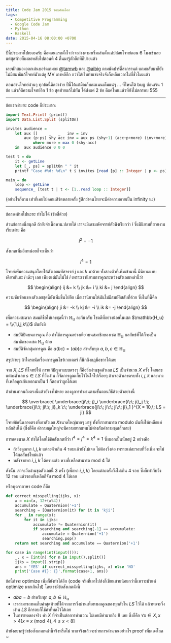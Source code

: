 ```yaml
---
title: Code Jam 2015 รอบคัดเลือก
tags:
  - Competitive Programming
  - Google Code Jam
  - Python
  - Haskell
date: 2015-04-16 08:00:00 +0700
---
```


ปีนี้ประมาทไปเยอะครับ คือตอนแรกตั้งใจว่าจะถ่างตามาเริ่มเล่นตั้งแต่ปล่อยโจทย์ตอน 6 โมงเช้าเลย แต่สุดท้ายก็เผลอหลับไปตอนตี 4 ตื่นมารู้ตัวอีกทีก็บ่ายแล้ว

เลยพักสมองออกเล่นบอร์ดเกมกะ [@tamwb][] และ [@aibig][] ตามนัดปาร์ตี้สงกรานต์ แถมกลับมาก็ยังไม่มีสมาธิแก้โจทย์มัวแต่ดู MV เกาหลีอีก กว่าได้เริ่มทำแข่งจริงจังก็เหลือเวลาไม่กี่ชั่วโมงแล้ว

ตอนอ่านโจทย์ผ่านๆ ทุกข้อนี่คิดว่าง่าย ปีนี้ได้แก้มือเก็บคะแนนเต็มแน่ๆ ... ที่ไหนได้ bug ซ่อนเร้น 1 ข้อ แล้วก็ตีความโจทย์อีก 1 ข้อ สุดท้ายแก้ไม่ทัน ได้ส่งแค่ 2 ข้อ ดีแค่ไหนแล้วที่ยังไม่ตกรอบ 555

---

ข้อแรกง่ายฮะ code ก็ประมาณ

``` haskell
import Text.Printf (printf)
import Data.List.Split (splitOn)

invites audience =
    let aux []     _   _   inv = inv
        aux (p:ps) shy acc inv = aux ps (shy+1) (acc+p+more) (inv+more)
            where more = max 0 (shy-acc)
    in  aux audience 0 0 0

test t = do
    it <- getLine
    let [_, ps] = splitOn " " it
    printf "Case #%d: %d\n" t $ invites [read [p] :: Integer | p <- ps]

main = do
    loop <- getLine
    sequence_ [test t | t <- [1..read loop :: Integer]]
```

(อย่างไรก็ตาม เท่าที่เคยไปคอนเสิร์ตหลายครั้ง
รู้สึกว่าคนไทยจะมีค่าความอายเป็น infinity นะ)

---

ข้อสองข้ามไปนะฮะ ทำไม่ได้ (ข้อสี่ด้วย)

ส่วนข้อสามนี่สนุกดี ถ้ายังจำเนื้อหาม.ปลายได้ เราจะมีเลขมหัศจรรย์ตัวนึงเรียกว่า $i$ ซึ่งมีนิยามที่สวยงามเรียบง่าย คือ

$$
  i^2 = -1
$$

สังเกตเพิ่มอีกหน่อยก็จะเห็นว่า

$$
  i^4 = 1
$$

โจทย์เพิ่มความสนุกโดยให้ตัวเลขมหัศจรรย์ $j$ และ $k$ มาด้วย ทั้งสองตัวที่เพิ่มเข้ามานี้ มีนิยามแบบเดียวกันกะ $i$ เด๊ะๆ เลย เพียงแต่มันไม่ใช่ $i$ เพราะเรานิยามการคูณระหว่างตัวเลขเหล่านี้ว่า

$$ \begin{align}
  ij &= k \\
  jk &= i \\
  ki &= j
\end{align} $$

ความซับซ้อนของตัวเลขชุดนี้ยังเพิ่มขึ้นไปอีก เมื่อเรานิยามให้มันไม่มีสมบัติสลับที่ด้วย ซึ่งในที่นี้คือ

$$ \begin{align}
  ji &= -k \\
  kj &= -i \\
  ik &= -j
\end{align} $$

เพื่อความสะดวก สมมติชื่อให้เลขชุดนี้ว่า $\mathbb{H_u}$ ละกันครับ โชคดีที่อย่างน้อยในเซต $\mathbb{H_u} = \\{1,i,j,k\\}$ มันยังมี

- สมบัติปิดบนการคูณ คือ ถ้าใช้การคูณอย่างเดียวบนสมาชิกของเซต $\mathbb{H_u}$ ผลลัพธ์ที่ได้ก็จะเป็นสมาชิกของเซต $\mathbb{H_u}$ ด้วย
- สมบัติจัดกลุ่มการคูณ คือ $a(bc) = (ab)c$ สำหรับทุก $a,b,c \in \mathbb{H_u}$

สรุปง่ายๆ ถ้าใครถนัดเรื่องการคูณไขว้เวกเตอร์ ก็นึกถึงกฎมือขวาได้เลย

จาก $X,LS$ ที่โจทย์ให้ การแก้ปัญหาแบบตรงๆ ก็คือวิ่งผ่านชุดตัวเลข $LS$ เป็นจำนวน $X$ ครั้ง โดยเลขแต่ละตัวเลข $s \in LS$ ที่วิ่งผ่าน ก็จัดการคูณเก็บไว้ในใจไปเรื่อยๆ ถ้าเจอตัวเลขครบทั้ง $i,j,k$ และหางที่เหลือคูณกันออกมาเป็น $1$ ก็ตอบว่าถูกได้เลย

ถ้าอ่านมาจนถึงตรงนี้แล้วยังงงไม่หาย
ลองดูการทำงานตามขั้นตอนวิธีด้วยตัวอย่างนี้

$$
  \overbrace{
    \underbrace{ji\:\; j}_i
    \underbrace{i\:\; ji}_j
    \:\;
    \underbrace{ji\:\; ji\:\; ji}_k
    \:\;
    \underbrace{ji\:\; ji\:\; ji\:\; ji}_1
  }^{X = 10,\; LS = ji}
$$

โจทย์ข้อนี้ฉลาดตรงที่เอาตัวเลข $X$ขนาดใหญ่มากๆ มาขู่ ทั้งที่เราสามารถ modulo มันทิ้งให้เหลือแค่หลักสิบได้ (ซึ่งก็คือ คำถามชุดใหญ่จะมีความยากแทบไม่ต่างกับคำถามชุดเล็กเลย)

การลดขนาด $X$ ทำได้โดยใช้ข้อสังเกตที่ว่า $i^4 = j^4 = k^4 = 1$ ซึ่งบอกเป็นนัยอยู่ 2 อย่างคือ

- ถ้าวิ่งคูณหา $i,j,k$ แต่ละตัวเกิน 4 รอบแล้วยังไม่เจอ ไม่ต้องวิ่งต่อ เพราะแต่ละรอบที่วิ่งเพิ่ม จะไม่ได้ผลลัพธ์ใหม่แล้ว
- หลังจากหา $i,j,k$ ได้ครบแล้ว หางที่เหลือสามารถ mod 4 ได้

ดังนั้น เราจะวิ่งผ่านชุดตัวเลขนี้ 3 ครั้ง (เพื่อหา $i,j,k$) โดยแต่ละครั้งวิ่งไม่เกิน 4 รอบ ซึ่งก็เท่ากับวิ่ง 12 รอบ แล้วรอบที่เหลือก็จับ mod 4 ได้เลย

หรือพูดจาภาษา code ก็คือ

``` python
def correct_misspelling(ijks, x):
    x = min(x, 12+(x%4))
    accumulate = Quaternion('+1')
    searching = [Quaternion(it) for it in 'kji']
    for _ in range(x):
        for it in ijks:
            accumulate *= Quaternion(it)
            if searching and searching[-1] == accumulate:
                accumulate = Quaternion('+1')
                searching.pop()
    return not searching and accumulate == Quaternion('+1')

for case in range(int(input())):
    _, x = [int(n) for n in input().split()]
    ijks = input().strip()
    ans = 'YES' if correct_misspelling(ijks, x) else 'NO'
    print('Case #{}: {}'.format(case+1, ans))
```

ข้อนี้ถ้าจะ optimize เพิ่มก็ยังทำได้อีก (code จริงที่เอาไปส่งก็เขียนสวยน้อยกว่านี้เพราะมัวแต่ optimize มากเกินไป) โดยเรามีข้อสังเกตดังนี้

- $aba = b$ สำหรับทุก $a,b \in \mathbb{H_u}$
- เราสามารถทดเก็บค่าสุดท้ายที่ได้จากการวิ่งผ่านเพื่อหาผลคูณของทุกตัวใน $LS$ ไว้ได้ แล้วพอจะวิ่งผ่าน $LS$ อีกรอบก็ใช้ค่าที่ทดไว้ได้เลย
- ในการทดลองจริง ค่า $X$ ที่จำเป็นต่อการคำนวณ ไม่เคยมีค่ามากถึง 8 เลย ซึ่งก็คือ $\forall x \in X, x \gt 4 \left[x \equiv x \pmod{4}, 4 \le x \lt 8\right]$

ถ้ายังอยากรู้ว่าข้อสังเกตเหล่านี้จริงหรือไม่ หากจริงแล้วจะช่วยการคำนวณอย่างไร proof เพิ่มเองโลด ~


[@tamwb]: //twitter.com/tamwb
[@aibig]: //twitter.com/aibig
